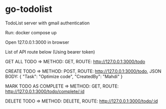 # go-todolist
TodoList server with gmail authentication

Run:
docker compose up

Open 127.0.0.1:3000 in browser

List of API route below (Using bearer token)

GET ALL TODO => METHOD: GET, ROUTE: http://127.0.0.1:3000/todo

CREATE TODO => METHOD: POST, ROUTE: http://127.0.0.1:3000/todo, JSON BODY: { "Task": "Optimize code", "CreatedBy": "Mahdi" }

MARK TODO AS COMPLETE => METHOD: GET, ROUTE: http://127.0.0.1:3000/todo/complete/:id

DELETE TODO => METHOD: DELETE, ROUTE: http://127.0.0.1:3000/todo/:id